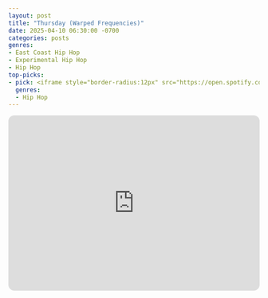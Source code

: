 ```yaml
---
layout: post
title: "Thursday (Warped Frequencies)"
date: 2025-04-10 06:30:00 -0700
categories: posts
genres:
- East Coast Hip Hop
- Experimental Hip Hop
- Hip Hop 
top-picks:
- pick: <iframe style="border-radius:12px" src="https://open.spotify.com/embed/album/0UMMIkurRUmkruZ3KGBLtG?utm_source=generator" width="100%" height="352" frameBorder="0" allowfullscreen="" allow="autoplay; clipboard-write; encrypted-media; fullscreen; picture-in-picture" loading="lazy"></iframe>
  genres:
  - Hip Hop
---
```

<iframe style="border-radius:12px" src="https://open.spotify.com/embed/playlist/0OzPTWQAQPNWhPDXqduD8a?utm_source=generator" width="100%" height="352" frameBorder="0" allowfullscreen="" allow="autoplay; clipboard-write; encrypted-media; fullscreen; picture-in-picture" loading="lazy"></iframe>